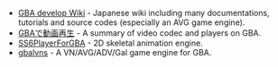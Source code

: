 - [GBA develop Wiki](http://akkera102.sakura.ne.jp/gbadev/) - Japanese wiki including many documentations, tutorials and source codes (especially an AVG game engine).
- [GBAで動画再生](http://tech.g1.xrea.com/notes/gba-music.htm) - A summary of video codec and players on GBA.
- [SS6PlayerForGBA](https://github.com/laqieer/SS6PlayerForGBA) - 2D skeletal animation engine.
- [gbalvns](https://github.com/laqieer/gbalvns) - A VN/AVG/ADV/Gal game engine for GBA.
